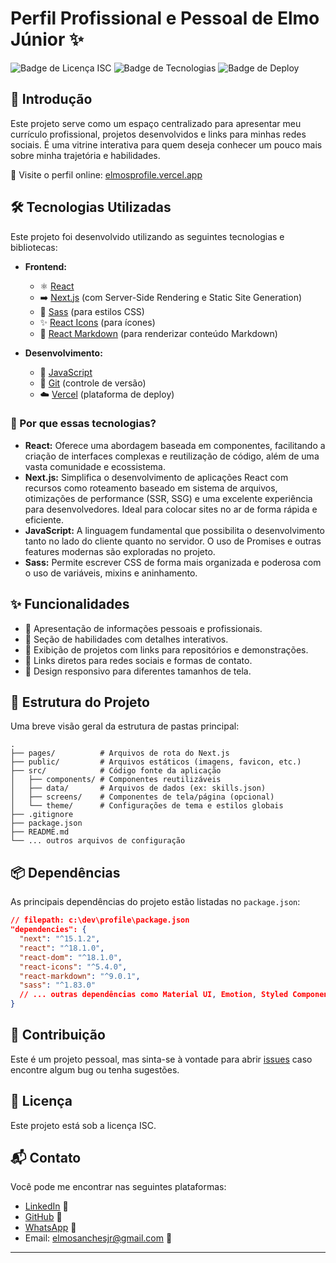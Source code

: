 # Perfil Profissional e Pessoal de Elmo Júnior ✨

![Badge de Licença ISC](https://img.shields.io/badge/License-ISC-blue.svg)
![Badge de Tecnologias](https://img.shields.io/badge/Tecnologias-React%2C%20Next.js%2C%20Sass-informational)
![Badge de Deploy](https://img.shields.io/badge/Deploy-Vercel-black)


## 👋 Introdução

Este projeto serve como um espaço centralizado para apresentar meu currículo profissional, projetos desenvolvidos e links para minhas redes sociais. É uma vitrine interativa para quem deseja conhecer um pouco mais sobre minha trajetória e habilidades.

🚀 Visite o perfil online: [elmosprofile.vercel.app](https://elmosprofile.vercel.app/)

## 🛠️ Tecnologias Utilizadas

Este projeto foi desenvolvido utilizando as seguintes tecnologias e bibliotecas:

*   **Frontend:**
    *   ⚛️ [React](https://react.dev/)
    *   ➡️ [Next.js](https://nextjs.org/) (com Server-Side Rendering e Static Site Generation)
    *   🎨 [Sass](https://sass-lang.com/) (para estilos CSS)
    *   ✨ [React Icons](https://react-icons.github.io/react-icons/) (para ícones)
    *   📝 [React Markdown](https://github.com/remarkjs/react-markdown) (para renderizar conteúdo Markdown)

*   **Desenvolvimento:**
    *   📜 [JavaScript](https://developer.mozilla.org/en-US/docs/Web/JavaScript)
    *   🌳 [Git](https://git-scm.com/) (controle de versão)
    *   ☁️ [Vercel](https://vercel.com/) (plataforma de deploy)

### 🤔 Por que essas tecnologias?

*   **React:** Oferece uma abordagem baseada em componentes, facilitando a criação de interfaces complexas e reutilização de código, além de uma vasta comunidade e ecossistema.
*   **Next.js:** Simplifica o desenvolvimento de aplicações React com recursos como roteamento baseado em sistema de arquivos, otimizações de performance (SSR, SSG) e uma excelente experiência para desenvolvedores. Ideal para colocar sites no ar de forma rápida e eficiente.
*   **JavaScript:** A linguagem fundamental que possibilita o desenvolvimento tanto no lado do cliente quanto no servidor. O uso de Promises e outras features modernas são exploradas no projeto.
*   **Sass:** Permite escrever CSS de forma mais organizada e poderosa com o uso de variáveis, mixins e aninhamento.

## ✨ Funcionalidades

*   📄 Apresentação de informações pessoais e profissionais.
*   💪 Seção de habilidades com detalhes interativos.
*   📂 Exibição de projetos com links para repositórios e demonstrações.
*   🔗 Links diretos para redes sociais e formas de contato.
*   📱 Design responsivo para diferentes tamanhos de tela.


## 📂 Estrutura do Projeto

Uma breve visão geral da estrutura de pastas principal:

```
.
├── pages/          # Arquivos de rota do Next.js
├── public/         # Arquivos estáticos (imagens, favicon, etc.)
├── src/            # Código fonte da aplicação
│   ├── components/ # Componentes reutilizáveis
│   ├── data/       # Arquivos de dados (ex: skills.json)
│   ├── screens/    # Componentes de tela/página (opcional)
│   └── theme/      # Configurações de tema e estilos globais
├── .gitignore
├── package.json
├── README.md
└── ... outros arquivos de configuração
```

## 📦 Dependências

As principais dependências do projeto estão listadas no `package.json`:

```json
// filepath: c:\dev\profile\package.json
"dependencies": {
  "next": "^15.1.2",
  "react": "^18.1.0",
  "react-dom": "^18.1.0",
  "react-icons": "^5.4.0",
  "react-markdown": "^9.0.1",
  "sass": "^1.83.0"
  // ... outras dependências como Material UI, Emotion, Styled Components se estiverem no seu package.json atual
}
```

## 🤝 Contribuição

Este é um projeto pessoal, mas sinta-se à vontade para abrir [issues](https://github.com/elmojuh/profile/issues) caso encontre algum bug ou tenha sugestões.

## 📄 Licença

Este projeto está sob a licença ISC.

## 📬 Contato

Você pode me encontrar nas seguintes plataformas:

*   [LinkedIn](https://www.linkedin.com/in/elmo-junior/) 💼
*   [GitHub](https://github.com/elmojuh) 🐙
*   [WhatsApp](https://wa.me/5521965011282) 📱
*   Email: elmosanchesjr@gmail.com 📧

---